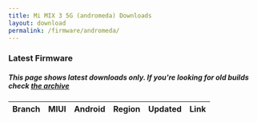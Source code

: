 ```yaml
---
title: Mi MIX 3 5G (andromeda) Downloads
layout: download
permalink: /firmware/andromeda/
---
```


### Latest Firmware
##### This page shows latest downloads only. If you're looking for old builds check [the archive](/archive/firmware/andromeda/)


<div class="table-responsive-md" id="table-wrapper">
<table id="firmware" class="compact table table-striped table-hover table-sm">
    <thead class="thead-dark">
        <tr>
            <th>Branch</th>
            <th>MIUI</th>
            <th>Android</th>
            <th>Region</th>
            <th>Updated</th>
            <th>Link</th>
        </tr>
    </thead>
    <script>loadFirmwareDownloads('andromeda', 'latest')</script>
</table>
</div>
